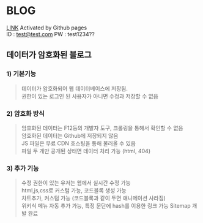 # BLOG

[LINK](https://oculi-s.github.io/sample) Activated by Github pages  
ID : test@test.com PW : test1234??

## 데이터가 암호화된 블로그
### 1) 기본기능
> 데이터가 암호화되어 웹 데이터베이스에 저장됨.  
> 권한이 있는 로그인 된 사용자가 아니면 수정과 저장할 수 없음  

### 2) 암호화 방식
> 암호화된 데이터는 F12등의 개발자 도구, 크롤링을 통해서 확인할 수 없음  
> 암호화된 데이터는 Github에 저장되지 않음  
> JS 파일은 무료 CDN 호스팅을 통해 불러올 수 있음  
> 파일 두 개만 공개된 상태면 데이터 처리 가능 (html, 404)  

### 3) 추가 기능
> 수정 권한이 있는 유저는 웹에서 실시간 수정 가능  
> html,js,css로 커스텀 가능, 코드블록 생성 가능  
> 차트추가, 커스텀 가능 (코드블록과 같이 두면 애니메이션 사라짐)  
> 위키식 메뉴 자동 추가 가능, 특정 문단에 hash를 이용한 링크 가능
> Sitemap 개발 완료
